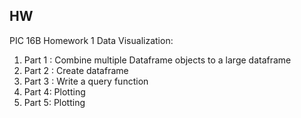 ## HW

PIC 16B Homework 1 Data Visualization: 
  1. Part 1 : Combine multiple Dataframe objects to a large dataframe
  2. Part 2 : Create dataframe
  3. Part 3 : Write a query function
  4. Part 4: Plotting
  5. Part 5: Plotting
